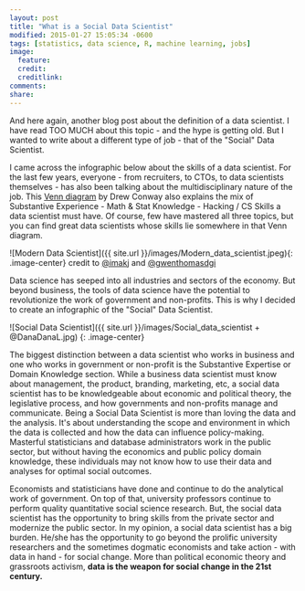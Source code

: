 ```yaml
---
layout: post
title: "What is a Social Data Scientist"
modified: 2015-01-27 15:05:34 -0600
tags: [statistics, data science, R, machine learning, jobs]
image:
  feature: 
  credit: 
  creditlink: 
comments: 
share: 
---
```


And here again, another blog post about the definition of a data scientist. I have read TOO MUCH about this topic - and the hype is getting old. But I wanted to write about a different type of job - that of the "Social" Data Scientist. 

I came across the infographic below about the skills of a data scientist. For the last few years, everyone - from recruiters, to CTOs, to data scientists themselves - has also been talking about the multidisciplinary nature of the job. This [Venn diagram](https://s3.amazonaws.com/aws.drewconway.com/viz/venn_diagram/data_science.html) by Drew Conway also explains the mix of Substantive Experience - Math & Stat Knowledge - Hacking / CS Skills a data scientist must have. Of course, few have mastered all three topics, but you can find great data scientists whose skills lie somewhere in that Venn diagram. 

![Modern Data Scientist]({{ site.url }}/images/Modern_data_scientist.jpeg){: .image-center}
credit to [@imakj](https://twitter.com/imakj) and [@gwenthomasdgi](https://twitter.com/gwenthomasdgi)

Data science has seeped into all industries and sectors of the economy.  But beyond business, the tools of data science have the potential to revolutionize the work of government and non-profits. This is why I decided to create an infographic of the "Social" Data Scientist. 

![Social Data Scientist]({{ site.url }}/images/Social_data_scientist + @DanaDanaL.jpg)
{: .image-center}

The biggest distinction between a data scientist who works in business and one who works in government or non-profit is the Substantive Expertise or Domain Knowledge section. While a business data scientist must know about management, the product, branding, marketing, etc, a social data scientist has to be knowledgeable about economic and political theory, the legislative process, and how governments and non-profits manage and communicate. Being a Social Data Scientist is more than loving the data and the analysis. It's about understanding the scope and environment in which the data is collected and how the data can influence policy-making. Masterful statisticians and database administrators work in the public sector, but without having the economics and public policy domain knowledge, these individuals may not know how to use their data and analyses for optimal social outcomes.

 Economists and statisticians have done and continue to do the analytical work of government. On top of that, university professors continue to perform quality quantitative social science research. But, the social data scientist has the opportunity to bring skills from the private sector and modernize the public sector. In my opinion, a social data scientist has a big burden. He/she has the opportunity to go beyond the prolific university researchers and the sometimes dogmatic economists and take action - with data in hand - for social change. More than political economic theory and grassroots activism, **data is the weapon for social change in the 21st century.** 
